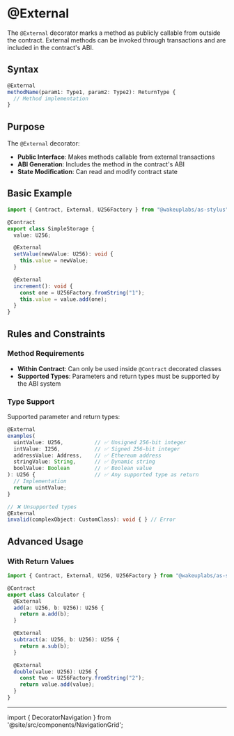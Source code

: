 # @External

The `@External` decorator marks a method as publicly callable from outside the contract. External methods can be invoked through transactions and are included in the contract's ABI.

## Syntax

```typescript
@External
methodName(param1: Type1, param2: Type2): ReturnType {
  // Method implementation
}
```

## Purpose

The `@External` decorator:

- **Public Interface**: Makes methods callable from external transactions
- **ABI Generation**: Includes the method in the contract's ABI
- **State Modification**: Can read and modify contract state

## Basic Example

```typescript
import { Contract, External, U256Factory } from "@wakeuplabs/as-stylus";

@Contract
export class SimpleStorage {
  value: U256;

  @External
  setValue(newValue: U256): void {
    this.value = newValue;
  }

  @External
  increment(): void {
    const one = U256Factory.fromString("1");
    this.value = value.add(one);
  }
}
```

## Rules and Constraints

### Method Requirements

- **Within Contract**: Can only be used inside `@Contract` decorated classes
- **Supported Types**: Parameters and return types must be supported by the ABI system

### Type Support

Supported parameter and return types:

```typescript
@External
examples(
  uintValue: U256,          // ✅ Unsigned 256-bit integer
  intValue: I256,           // ✅ Signed 256-bit integer
  addressValue: Address,    // ✅ Ethereum address
  stringValue: String,      // ✅ Dynamic string
  boolValue: Boolean        // ✅ Boolean value
): U256 {                   // ✅ Any supported type as return
  // Implementation
  return uintValue;
}

// ❌ Unsupported types
@External
invalid(complexObject: CustomClass): void { } // Error
```

## Advanced Usage

### With Return Values

```typescript
import { Contract, External, U256, U256Factory } from "@wakeuplabs/as-stylus";

@Contract
export class Calculator {
  @External
  add(a: U256, b: U256): U256 {
    return a.add(b);
  }

  @External
  subtract(a: U256, b: U256): U256 {
    return a.sub(b);
  }

  @External
  double(value: U256): U256 {
    const two = U256Factory.fromString("2");
    return value.add(value);
  }
}
```

---

import { DecoratorNavigation } from '@site/src/components/NavigationGrid';

<DecoratorNavigation />
